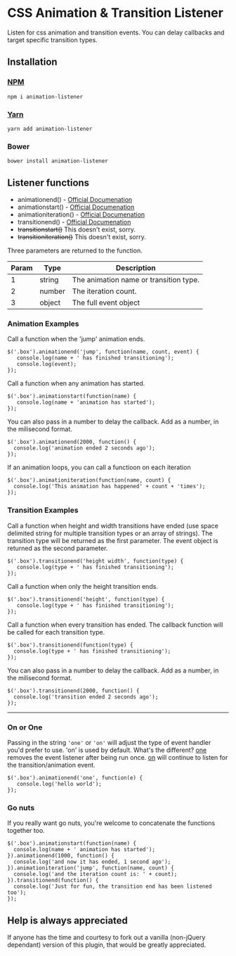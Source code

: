 # CSS Animation & Transition Listener

Listen for css animation and transition events. You can delay callbacks and target specific transition types.

## Installation

### [NPM](https://www.npmjs.com/package/animation-listener)
```
npm i animation-listener
```

### [Yarn](https://yarnpkg.com/en/package/animation-listener)
```
yarn add animation-listener
```

### Bower
```
bower install animation-listener
```


## Listener functions
- animationend() - [Official Documenation](https://developer.mozilla.org/en-US/docs/Web/Events/animationstart)
- animationstart() - [Official Documenation](https://developer.mozilla.org/en-US/docs/Web/Events/animationend)
- animationiteration() - [Official Documenation](https://developer.mozilla.org/en-US/docs/Web/Events/animationiteration)
- transitionend() - [Official Documenation](https://developer.mozilla.org/en-US/docs/Web/Events/transitionend)
- ~~transitionstart()~~ This doesn't exist, sorry.
- ~~transitioniteration()~~ This doesn't exist, sorry.


Three parameters are returned to the function.

| Param | Type   | Description
| ----- | ------ | -----------
| 1     | string | The animation name or transition type.
| 2     | number | The iteration count.
| 3     | object | The full event object

### Animation Examples

Call a function when the 'jump' animation ends.
```
$('.box').animationend('jump', function(name, count, event) {
   console.log(name + ' has finished transitioning');
   console.log(event);
});
```

Call a function when any animation has started.
```
$('.box').animationstart(function(name) {
   console.log(name + 'animation has started');
});
```

You can also pass in a number to delay the callback. Add as a number, in the milisecond format.
```
$('.box').animationend(2000, function() {
  console.log('animation ended 2 seconds ago');
});
```

If an animation loops, you can call a functioon on each iteration
```
$('.box').animationiteration(function(name, count) {
  console.log('This animation has happened' + count + 'times');
});
```

### Transition Examples

Call a function when height and width transitions have ended (use space delimited string for multiple transition types or an array of strings).
The transition type will be returned as the first parameter. The event object is returned as the second parameter.
```
$('.box').transitionend('height width', function(type) {
   console.log(type + ' has finished transitioning');
});
```

Call a function when only the height transition ends.
```
$('.box').transitionend('height', function(type) {
   console.log(type + ' has finished transitioning');
});
```

Call a function when every transition has ended. The callback function will be called for each transition type.
```
$('.box').transitionend(function(type) {
  console.log(type + ' has finished transitioning');
});
```

You can also pass in a number to delay the callback. Add as a number, in the milisecond format.
```
$('.box').transitionend(2000, function() {
  console.log('transition ended 2 seconds ago');
});
```
----

### On or One
Passing in the string ```'one'``` or ```'on'``` will adjust the type of event handler you'd prefer to use. 'on' is used by default. What's the different? [one](http://api.jquery.com/one/) removes the event listener after being run once. [on](http://api.jquery.com/on/) will continue to listen for the transition/animation event.
```
$('.box').animationend('one', function(e) {
   console.log('hello world');
});
```
### Go nuts
If you really want go nuts, you're welcome to concatenate the functions together too.
```
$('.box').animationstart(function(name) {
  console.log(name + ' animation has started');
}).animationend(1000, function() {
  console.log('and now it has ended, 1 second ago');
}).animationiteration('jump', function(name, count) {
  console.log('and the iteration count is: ' + count);
}).transitionend(function() {
  console.log('Just for fun, the transition end has been listened too');
});
```


## Help is always appreciated

If anyone has the time and courtesy to fork out a vanilla (non-jQuery dependant) version of this plugin, that would be greatly appreciated.
